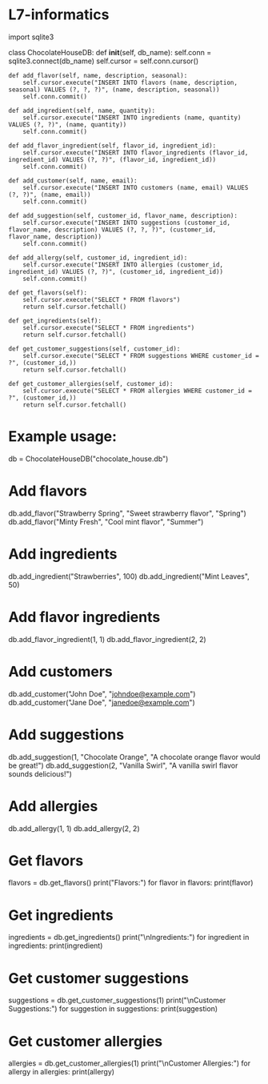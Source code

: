 # L7-informatics
import sqlite3

class ChocolateHouseDB:
    def __init__(self, db_name):
        self.conn = sqlite3.connect(db_name)
        self.cursor = self.conn.cursor()

    def add_flavor(self, name, description, seasonal):
        self.cursor.execute("INSERT INTO flavors (name, description, seasonal) VALUES (?, ?, ?)", (name, description, seasonal))
        self.conn.commit()

    def add_ingredient(self, name, quantity):
        self.cursor.execute("INSERT INTO ingredients (name, quantity) VALUES (?, ?)", (name, quantity))
        self.conn.commit()

    def add_flavor_ingredient(self, flavor_id, ingredient_id):
        self.cursor.execute("INSERT INTO flavor_ingredients (flavor_id, ingredient_id) VALUES (?, ?)", (flavor_id, ingredient_id))
        self.conn.commit()

    def add_customer(self, name, email):
        self.cursor.execute("INSERT INTO customers (name, email) VALUES (?, ?)", (name, email))
        self.conn.commit()

    def add_suggestion(self, customer_id, flavor_name, description):
        self.cursor.execute("INSERT INTO suggestions (customer_id, flavor_name, description) VALUES (?, ?, ?)", (customer_id, flavor_name, description))
        self.conn.commit()

    def add_allergy(self, customer_id, ingredient_id):
        self.cursor.execute("INSERT INTO allergies (customer_id, ingredient_id) VALUES (?, ?)", (customer_id, ingredient_id))
        self.conn.commit()

    def get_flavors(self):
        self.cursor.execute("SELECT * FROM flavors")
        return self.cursor.fetchall()

    def get_ingredients(self):
        self.cursor.execute("SELECT * FROM ingredients")
        return self.cursor.fetchall()

    def get_customer_suggestions(self, customer_id):
        self.cursor.execute("SELECT * FROM suggestions WHERE customer_id = ?", (customer_id,))
        return self.cursor.fetchall()

    def get_customer_allergies(self, customer_id):
        self.cursor.execute("SELECT * FROM allergies WHERE customer_id = ?", (customer_id,))
        return self.cursor.fetchall()

# Example usage:
db = ChocolateHouseDB("chocolate_house.db")

# Add flavors
db.add_flavor("Strawberry Spring", "Sweet strawberry flavor", "Spring")
db.add_flavor("Minty Fresh", "Cool mint flavor", "Summer")

# Add ingredients
db.add_ingredient("Strawberries", 100)
db.add_ingredient("Mint Leaves", 50)

# Add flavor ingredients
db.add_flavor_ingredient(1, 1)
db.add_flavor_ingredient(2, 2)

# Add customers
db.add_customer("John Doe", "johndoe@example.com")
db.add_customer("Jane Doe", "janedoe@example.com")

# Add suggestions
db.add_suggestion(1, "Chocolate Orange", "A chocolate orange flavor would be great!")
db.add_suggestion(2, "Vanilla Swirl", "A vanilla swirl flavor sounds delicious!")

# Add allergies
db.add_allergy(1, 1)
db.add_allergy(2, 2)

# Get flavors
flavors = db.get_flavors()
print("Flavors:")
for flavor in flavors:
    print(flavor)

# Get ingredients
ingredients = db.get_ingredients()
print("\nIngredients:")
for ingredient in ingredients:
    print(ingredient)

# Get customer suggestions
suggestions = db.get_customer_suggestions(1)
print("\nCustomer Suggestions:")
for suggestion in suggestions:
    print(suggestion)

# Get customer allergies
allergies = db.get_customer_allergies(1)
print("\nCustomer Allergies:")
for allergy in allergies:
    print(allergy)



